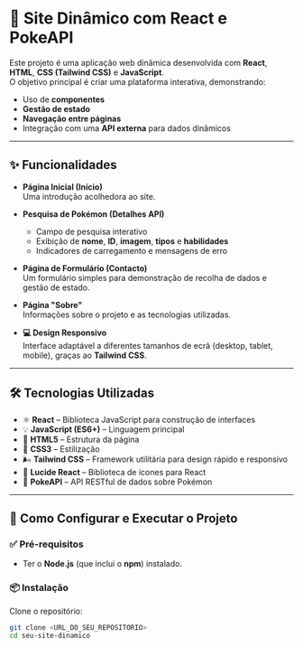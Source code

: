 # 🚀 Site Dinâmico com React e PokeAPI

Este projeto é uma aplicação web dinâmica desenvolvida com **React**, **HTML**, **CSS (Tailwind CSS)** e **JavaScript**.  
O objetivo principal é criar uma plataforma interativa, demonstrando:

- Uso de **componentes**
- **Gestão de estado**
- **Navegação entre páginas**
- Integração com uma **API externa** para dados dinâmicos

---

## ✨ Funcionalidades

- **Página Inicial (Início)**  
  Uma introdução acolhedora ao site.

- **Pesquisa de Pokémon (Detalhes API)**  
  - Campo de pesquisa interativo  
  - Exibição de **nome**, **ID**, **imagem**, **tipos** e **habilidades**  
  - Indicadores de carregamento e mensagens de erro

- **Página de Formulário (Contacto)**  
  Um formulário simples para demonstração de recolha de dados e gestão de estado.

- **Página "Sobre"**  
  Informações sobre o projeto e as tecnologias utilizadas.

- **💻 Design Responsivo**  
  Interface adaptável a diferentes tamanhos de ecrã (desktop, tablet, mobile), graças ao **Tailwind CSS**.

---

## 🛠️ Tecnologias Utilizadas

- ⚛️ **React** – Biblioteca JavaScript para construção de interfaces
- 💡 **JavaScript (ES6+)** – Linguagem principal
- 🧱 **HTML5** – Estrutura da página
- 🎨 **CSS3** – Estilização
- 🌬️ **Tailwind CSS** – Framework utilitária para design rápido e responsivo
- 🧩 **Lucide React** – Biblioteca de ícones para React
- 🔗 **PokeAPI** – API RESTful de dados sobre Pokémon

---

## 🧪 Como Configurar e Executar o Projeto

### ✅ Pré-requisitos

- Ter o **Node.js** (que inclui o **npm**) instalado.

### 📦 Instalação

Clone o repositório:

```bash
git clone <URL_DO_SEU_REPOSITORIO>
cd seu-site-dinamico
